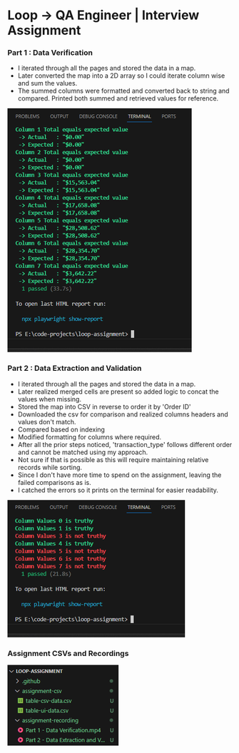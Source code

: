 # Loop -> QA Engineer | Interview Assignment
### Part 1 : Data Verification
- I iterated through all the pages and stored the data in a map.
- Later converted the map into a 2D array so I could iterate column wise and sum the values.
- The summed columns were formatted and converted back to string and compared.
Printed both summed and retrieved values for reference.

![alt text](<./assignment-screenshots/2024-02-18 (1).png>)
### Part 2 : Data Extraction and Validation
- I iterated through all the pages and stored the data in a map.
- Later realized merged cells are present so added logic to concat the values when missing.
- Stored the map into CSV in reverse to order it by 'Order ID'
- Downloaded the csv for comparison and realized columns headers and values don't match.
- Compared based on indexing
- Modified formatting for columns where required.
- After all the prior steps noticed, 'transaction_type' follows different order and cannot be matched using my approach.
- Not sure if that is possible as this will require maintaining relative records while sorting.
- Since I don't have more time to spend on the assignment, leaving the failed comparisons as is.
- I catched the errors so it prints on the terminal for easier readability.

![alt text](<./assignment-screenshots/2024-02-18 (2).png>)
### Assignment CSVs and Recordings
![alt text](<./assignment-screenshots/2024-02-18 (3).png>)